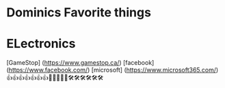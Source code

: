 # Dominics Favorite things
# ELectronics
[GameStop] (https://www.gamestop.ca/)
[facebook] (https://www.facebook.com/)
[microsoft] (https://www.microsoft365.com/)
👍👍👍👍👍👍👍🐞🐞🐞🐞🐞🛠️🛠️🛠️🛠️🛠️🛠️
